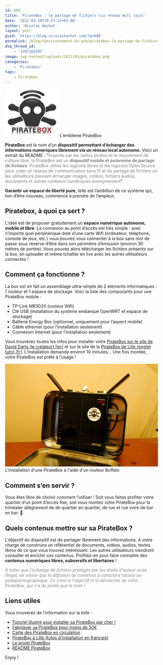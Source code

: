 ```yaml
---
id: 680
title: 'PirateBox : le partage de fichiers via réseau Wifi local'
date: '2012-03-28T19:23:22+02:00'
author: 'Nicolas Hachet'
layout: post
guid: 'https://blog.nicolashachet.com/?p=680'
permalink: /blog/fonctionnement-du-web/piratebox-le-partage-de-fichiers-via-reseau-wifi-local/
dsq_thread_id:
    - '1287163207'
image: /wp-content/uploads/2012/03/piratebox.png
categories:
    - 'Piratebox'
tags:
    - Piratebox
---
```


[![](/wp-content/uploads/2012/03/piratebox.png "piratebox")](/wp-content/uploads/2012/03/piratebox.png)L'emblème PirateBox

**PirateBox** est le nom d’un **dispositif permettant d’échanger des informations numériques librement via un réseau local autonome**. Voici un extrait du README : "<span style="color: #808080;">Inspirée par les radios pirates et le mouvement de culture libre, la PirateBox est un **dispositif mobile et autonome de partage de fichiers**. PirateBox utilise les logiciels libres et les logiciels Open Source pour créer un réseau de communication sans fil et de partage de fichiers où les utilisateurs peuvent échanger images, vidéos, fichiers audios, documents et autres contenus numériques anonymement</span>".

**Garantir un espace de liberté pure**, telle est l’ambition de ce système qui, loin d’être nouveau, commence à prendre de l’ampleur.

## Piratebox, à quoi ça sert ?

L’idée est de proposer gratuitement un **espace numérique autonome, mobile et libre**. La connexion au point d’accès est très simple : avec n’importe quel périphérique doté d’une carte Wifi (ordinateur, téléphone, console de jeux, etc.) vous pouvez vous connecter à la box sans mot de passe sous réserve d’être dans son périmètre d’émission (environ 30 mètres de portée). Vous pouvez alors télécharger les fichiers présents sur la box, en uploader et même tchatter en live avec les autres utilisateurs connectés !

## Comment ça fonctionne ?

La box est en fait un assemblage ultra-simple de 2 éléments informatiques : 1 routeur et 1 espace de stockage. Voici la liste des composants pour une PirateBox mobile :

- TP-Link MR3020 (routeur Wifi)
- Clé USB (installation du système embarqué OpenWRT et espace de stockage)
- Batterie Energy Box (optionnel, uniquement pour l’aspect mobile)
- Câble ethernet (pour l’installation seulement)
- Connexion Internet (pour l’installation seulement)

Vous trouverez toutes les infos pour installer votre [PirateBox sur le site de David Darts (le créateur) [en]](https://wiki.daviddarts.com/PirateBox_DIY) et sur le site de la [PirateBox de Lille (onglet tuto) [fr]](https://piratebox.c.la/). L’installation demande environ 10 minutes… Une fois montée, votre PirateBox est prête à l’usage !

[![](/wp-content/uploads/2012/03/piratebox_buffalo.jpg "piratebox_buffalo")](/wp-content/uploads/2012/03/piratebox_buffalo.jpg)L'installation d'une PirateBox à l'aide d'un routeur Buffalo

## Comment s’en servir ?

Vous êtes libre de choisir comment l’utiliser ! Soit vous faites profiter votre quartier d’un point d’accès fixe, soit vous montez votre PirateBox pour la trimbaler allègrement de de quartier en quartier, de rue et rue voire de bar en bar. 🙂

## Quels contenus mettre sur sa PirateBox ?

L’objectif du dispositif est de partager librement des informations. A votre charge de construire un référentiel de documents, vidéos, audios, textes libres de ce que vous trouvez intéressant. Les autres utilisateurs viendront consulter et enrichir ces contenus. Profitez-en pour faire connaitre des **contenus numériques libres, subversifs et libertaires** !

<span style="color: #888888;">*A noter que l’échange de fichiers protégés par les droits d’auteur reste illégal, de même que la diffusion de contenus à caractère raciste ou pédopornographique. Ce n’est ni l’objectif ni la démarche de cette PirateBox, qui n’a de pirate que le nom !* </span>

## Liens utiles

Vous trouverez de l’information sur la toile :

- [Tutoriel illustré pour installer sa PirateBox par cher !](https://www.nicolashachet.com/blog/2012/04/01/fonctionnement-du-web/tutoriel-installer-une-piratebox-en-images/)
- [Fabriquer sa PirateBox pour moins de 50€](https://wiki.daviddarts.com/PirateBox_DIY)
- [Carte des PirateBox en circulation](https://mypiratebox.com/)
- [PirateBox à Lille (tutos d’installation en français)](https://piratebox.c.la/)
- [Le projet PirateBox](https://wiki.daviddarts.com/PirateBox)
- [README PirateBox](https://pastebin.com/amsUjgWy)

Enjoy !

